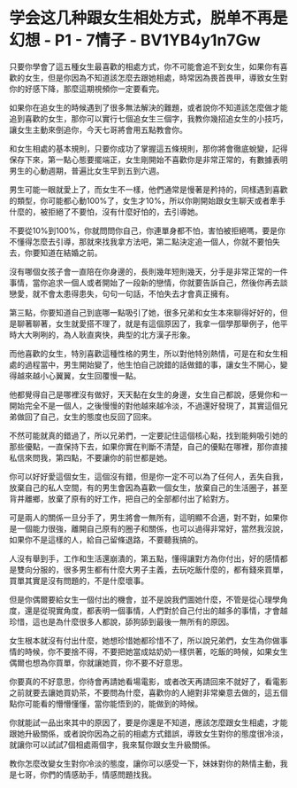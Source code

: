 # 学会这几种跟女生相处方式，脱单不再是幻想 - P1 - 7情子 - BV1YB4y1n7Gw

只要你學會了這五種女生最喜歡的相處方式，你不可能會追不到女生，如果你有喜歡的女生，但是你因為不知道該怎麼去跟她相處，時常因為畏首畏甲，導致女生對你的好感下降，那麼這期視頻你一定要看完。

如果你在追女生的時候遇到了很多無法解決的難題，或者說你不知道該怎麼做才能追到喜歡的女生，那你可以實行七個追女生三個字，我教你幾招追女生的小技巧，讓女生主動來倒追你，今天七哥將會用五點教會你。

和女生相處的基本規則，只要你成功了掌握這五條規則，那你將會徹底蛻變，記得保存下來，第一點心態要擺端正，女生剛開始不喜歡你是非常正常的，有數據表明男生的心動週期，普遍比女生早到五到六週。

男生可能一眼就愛上了，而女生不一樣，他們通常是慢著是矜持的，同樣遇到喜歡的類型，你可能都心動100%了，女生才10%，所以你剛開始跟女生聊天或者牽手什麼的，被拒絕了不要怕，沒有什麼好怕的，去引導她。

不要從10%到100%，你就問問你自己，你連單身都不怕，害怕被拒絕嗎，要是你不懂得怎麼去引導，那就來找我拿方法吧，第二點決定追一個人，你就不要怕失去，你要知道在結婚之前。

沒有哪個女孩子會一直陪在你身邊的，長則幾年短則幾天，分手是非常正常的一件事情，當你追求一個人或者開始了一段新的戀情，你就要告訴自己，然後你再去談戀愛，就不會太患得患失，句句一句話，不怕失去才會真正擁有。

第三點，你要知道自己到底哪一點吸引了她，很多兄弟和女生本來聊得好好的，但是聊著聊著，女生就愛搭不理了，就是有這個原因了，我拿一個學那舉例子，他平時大大咧咧的，為人耿直爽快，典型的北方漢子形象。

而他喜歡的女生，特別喜歡這種性格的男生，所以對他特別熱情，可是在和女生相處的過程當中，男生開始變了，他生怕自己說錯的話做錯的事，讓女生不開心，變得越來越小心翼翼，女生回覆慢一點。

他都覺得自己是哪裡沒有做好，天天黏在女生的身邊，女生自己都說，感覺你和一開始完全不是一個人，之後慢慢的對他越來越冷淡，不過還好發現了，其實這個兄弟做回了自己，女生的態度也反回了回來。

不然可能就真的錯過了，所以兄弟們，一定要記住這個核心點，找到能夠吸引她的那些優點，一直保持下去，如果你實在判斷不清楚，自己的優點在哪裡，那你直接私信來問我，第四點，不要讓你的前世都是她。

你可以好好愛這個女生，這個沒有錯，但是你一定不可以為了任何人，丟失自我，放棄自己的私人空間，有的男生會因為喜歡一個女生，放棄自己的生活圈子，甚至背井離鄉，放棄了原有的好工作，把自己的全部都付出了給對方。

可是兩人的關係一旦分手了，男生將會一無所有，這明顯不合適，對不對，如果你是一個能力很強，離開自己原有的圈子和關係，也可以過得非常好，當然我沒說，如果你不是這樣的人，給自己留條退路，不要聽我搞的。

人沒有舉到手，工作和生活還崩潰的，第五點，懂得讓對方為你付出，好的感情都是雙向分服的，很多男生都有什麼大男子主義，去玩吃飯什麼的，都有錢來買單，買單其實是沒有問題的，不是什麼壞事。

但是你偶爾要給女生一個付出的機會，並不是說我們圖她什麼，不管是從心理學角度，還是從現實角度，都表明一個事情，人們對於自己付出的越多的事情，才會越珍惜，這也是為什麼很多人都說，舔狗舔到最後一無所有的原因。

女生根本就沒有付出什麼，她想珍惜她都珍惜不了，所以說兄弟們，女生為你做事情的時候，你不要捨不得，不要把她當成姑奶奶一樣供著，吃飯的時候，如果女生偶爾也想為你買單，你就讓她買，你不要不好意思。

你要真的不好意思，你待會再請她看場電影，或者改天再請回來不就好了，看電影之前就要去讓她買奶茶，不要問為什麼，喜歡你的人絕對非常樂意去做的，這五個點你可能看的懵懵懂懂，當你能悟到的，能做到的時候。

你就能試一品出來其中的原因了，要是你還是不知道，應該怎麼跟女生相處，才能跟她升級關係，或者說你因為之前的相處方式錯誤，導致女生對你的態度很冷淡，就讓你可以試試7個相處兩個字，我來幫你跟女生升級關係。

教你怎麼改變女生對你冷淡的態度，讓你可以感受一下，妹妹對你的熱情主動，我是七哥，你們的情感助手，情感問題找我。